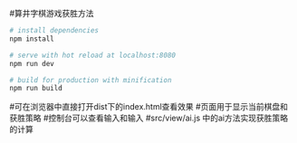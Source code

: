 #算井字棋游戏获胜方法


``` bash
# install dependencies
npm install

# serve with hot reload at localhost:8080
npm run dev

# build for production with minification
npm run build
```
#可在浏览器中直接打开dist下的index.html查看效果
#页面用于显示当前棋盘和获胜策略
#控制台可以查看输入和输入
#src/view/ai.js 中的ai方法实现获胜策略的计算
